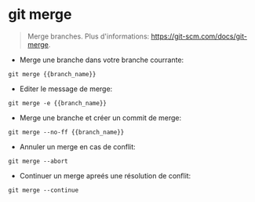# git merge

> Merge branches.
> Plus d'informations: <https://git-scm.com/docs/git-merge>.

- Merge une branche dans votre branche courrante:

`git merge {{branch_name}}`

- Editer le message de merge:

`git merge -e {{branch_name}}`

- Merge une branche et créer un commit de merge:

`git merge --no-ff {{branch_name}}`

- Annuler un merge en cas de conflit:

`git merge --abort`

- Continuer un merge apreés une résolution de conflit:

`git merge --continue`
